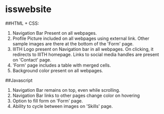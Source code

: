 # isswebsite

##HTML + CSS:
1) Navigation Bar Present on all webpages.
2) Profile Picture included on all webpages using external link. Other sample images are there at the bottom of the 'Form' page.
3) IIITH Logo present on Navigation bar in all webpages. On clicking, it redirects to IIITH homepage. Links to social media handles are present on 'Contact' page.
4) 'Form' page includes a table with merged cells.
5) Background color present on all webpages.

##Javascript
1) Navigation Bar remains on top, even while scrolling.
2) Navigation Bar links to other pages change color on hovering
3) Option to fill form on 'Form' page.
4) Ability to cycle between images on 'Skills' page.
